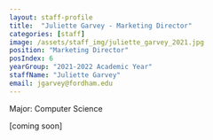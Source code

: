 ```yaml
---
layout: staff-profile
title:  "Juliette Garvey - Marketing Director"
categories: [staff]
image: /assets/staff_img/juliette_garvey_2021.jpg
position: "Marketing Director"
posIndex: 6
yearGroup: "2021-2022 Academic Year"
staffName: "Juliette Garvey"
email: jgarvey@fordham.edu
---
```


Major: Computer Science 

[coming soon]